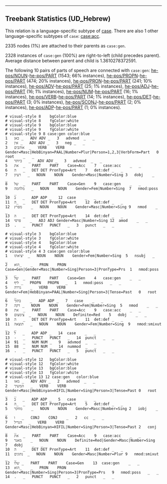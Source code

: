 

--------------------------------------------------------------------------------

## Treebank Statistics (UD_Hebrew)

This relation is a language-specific subtype of [case]().
There are also 1 other language-specific subtypes of `case`: [case:acc]().

2335 nodes (1%) are attached to their parents as `case:gen`.

2328 instances of `case:gen` (100%) are right-to-left (child precedes parent).
Average distance between parent and child is 1.3610278372591.

The following 10 pairs of parts of speech are connected with `case:gen`: [he-pos/NOUN]()-[he-pos/PART]() (1543; 66% instances), [he-pos/PROPN]()-[he-pos/PART]() (474; 20% instances), [he-pos/PRON]()-[he-pos/PART]() (241; 10% instances), [he-pos/ADV]()-[he-pos/PART]() (25; 1% instances), [he-pos/ADJ]()-[he-pos/PART]() (16; 1% instances), [he-pos/NUM]()-[he-pos/PART]() (16; 1% instances), [he-pos/VERB]()-[he-pos/PART]() (14; 1% instances), [he-pos/DET]()-[he-pos/PART]() (3; 0% instances), [he-pos/SCONJ]()-[he-pos/PART]() (2; 0% instances), [he-pos/ADP]()-[he-pos/PART]() (1; 0% instances).


~~~ conllu
# visual-style 8	bgColor:blue
# visual-style 8	fgColor:white
# visual-style 9	bgColor:blue
# visual-style 9	fgColor:white
# visual-style 9 8 case:gen	color:blue
1	כאן	_	ADV	ADV	_	3	advmod	_	_
2	אין	_	ADV	ADV	_	3	neg	_	_
3	אוהבים	_	VERB	VERB	Gender=Masc|HebBinyan=PAAL|Number=Plur|Person=1,2,3|VerbForm=Part	0	root	_	_
4	ביותר	_	ADV	ADV	_	3	advmod	_	_
5	את	_	PART	PART	Case=Acc	7	case:acc	_	_
6	ה	_	DET	DET	PronType=Art	7	det:def	_	_
7	רעיון	_	NOUN	NOUN	Gender=Masc|Number=Sing	3	dobj	_	_
8	של	_	PART	PART	Case=Gen	9	case:gen	_	_
9	מלחמה	_	NOUN	NOUN	Gender=Fem|Number=Sing	7	nmod:poss	_	_
10	ב	_	ADP	ADP	_	12	case	_	_
11	ה_	_	DET	DET	PronType=Art	12	det:def	_	_
12	מפרץ	_	NOUN	NOUN	Gender=Masc|Number=Sing	9	nmod	_	_
13	ה	_	DET	DET	PronType=Art	14	det:def	_	_
14	פרסי	_	ADJ	ADJ	Gender=Masc|Number=Sing	12	amod	_	_
15	.	_	PUNCT	PUNCT	_	3	punct	_	_

~~~


~~~ conllu
# visual-style 3	bgColor:blue
# visual-style 3	fgColor:white
# visual-style 4	bgColor:blue
# visual-style 4	fgColor:white
# visual-style 4 3 case:gen	color:blue
1	יציאתו	_	NOUN	NOUN	Gender=Fem|Number=Sing	5	nsubj	_	_
2	הוא_	_	PRON	PRON	Case=Gen|Gender=Masc|Number=Sing|Person=3|PronType=Prs	1	nmod:poss	_	_
3	של	_	PART	PART	Case=Gen	4	case:gen	_	_
4	ליף	_	PROPN	PROPN	_	1	nmod:poss	_	_
5	גררה	_	VERB	VERB	Gender=Fem|HebBinyan=PAAL|Number=Sing|Person=3|Tense=Past	0	root	_	_
6	בתוך	_	ADP	ADP	_	7	case	_	_
7	דקה	_	NOUN	NOUN	Gender=Fem|Number=Sing	5	nmod	_	_
8	את	_	PART	PART	Case=Acc	9	case:acc	_	_
9	צימצום	_	NOUN	NOUN	Definite=Red	5	dobj	_	_
10	ה	_	DET	DET	PronType=Art	11	det:def	_	_
11	תוצאה	_	NOUN	NOUN	Gender=Fem|Number=Sing	9	nmod:smixut	_	_
12	ל	_	ADP	ADP	_	14	case	_	_
13	-	_	PUNCT	PUNCT	_	14	punct	_	_
14	91	_	NUM	NUM	_	9	advmod	_	_
15	88	_	NUM	NUM	_	14	nummod	_	_
16	.	_	PUNCT	PUNCT	_	5	punct	_	_

~~~


~~~ conllu
# visual-style 12	bgColor:blue
# visual-style 12	fgColor:white
# visual-style 13	bgColor:blue
# visual-style 13	fgColor:white
# visual-style 13 12 case:gen	color:blue
1	מאז	_	ADV	ADV	_	2	advmod	_	_
2	המשיך	_	VERB	VERB	Gender=Masc|HebBinyan=HIFIL|Number=Sing|Person=3|Tense=Past	0	root	_	_
3	ב	_	ADP	ADP	_	5	case	_	_
4	ה_	_	DET	DET	PronType=Art	5	det:def	_	_
5	מחקר	_	NOUN	NOUN	Gender=Masc|Number=Sing	2	iobj	_	_
6	ו	_	CONJ	CONJ	_	2	cc	_	_
7	הגדיל	_	VERB	VERB	Gender=Masc|HebBinyan=HIFIL|Number=Sing|Person=3|Tense=Past	2	conj	_	_
8	את	_	PART	PART	Case=Acc	9	case:acc	_	_
9	מאגר	_	NOUN	NOUN	Definite=Red|Gender=Masc|Number=Sing	7	dobj	_	_
10	ה	_	DET	DET	PronType=Art	11	det:def	_	_
11	נתונים	_	NOUN	NOUN	Gender=Masc|Number=Plur	9	nmod:smixut	_	_
12	שלו	_	PART	PART	Case=Gen	13	case:gen	_	_
13	הוא_	_	PRON	PRON	Gender=Masc|Number=Sing|Person=3|PronType=Prs	9	nmod:poss	_	_
14	.	_	PUNCT	PUNCT	_	2	punct	_	_

~~~


